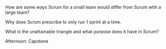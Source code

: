 How are some ways Scrum for a small team would differ from Scrum with a large team?



Why does Scrum prescribe to only run 1 sprint at a time.



What is the unattainable triangle and what purpose does it have in Scrum?


Afternoon: Capstone